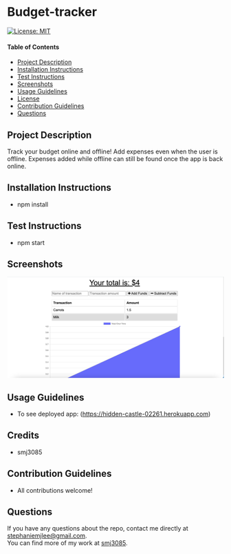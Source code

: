 # Budget-tracker

  [![License: MIT](https://img.shields.io/badge/License-MIT-yellow.svg)](https://opensource.org/licenses/MIT)
  
  #### Table of Contents
  * [Project Description](#project-description)
  * [Installation Instructions](#installation-instructions)
  * [Test Instructions](#test-instructions)
  * [Screenshots](#screenshots)
  * [Usage Guidelines](#usage-guidelines)
  * [License](#license)
  * [Contribution Guidelines](#contribution-guidelines)
  * [Questions](#questions)

  ## Project Description 
  Track your budget online and offline! 
  Add expenses even when the user is offline. Expenses added while offline can still be found once the app is back online. 


  ## Installation Instructions
  * npm install

  ## Test Instructions
  * npm start

  ## Screenshots
  ![picture](public/img/Screenshot1.png)


  ## Usage Guidelines
  * To see deployed app:
  (https://hidden-castle-02261.herokuapp.com)

  ## Credits
  * smj3085

  ## Contribution Guidelines
  * All contributions welcome! 

  

  ## Questions
  If you have any questions about the repo, contact me directly at stephaniemjlee@gmail.com. </br>
  You can find more of my work at [smj3085](http://github.com/smj3085).